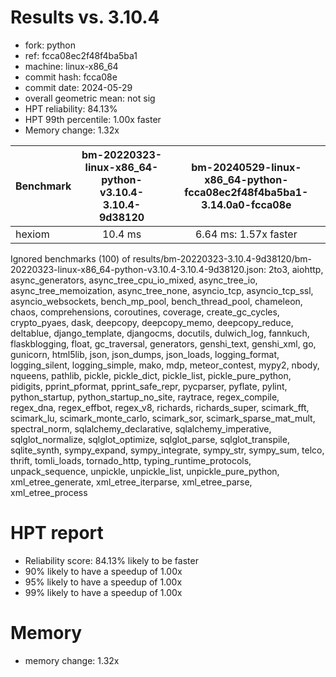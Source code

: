 # Results vs. 3.10.4

- fork: python
- ref: fcca08ec2f48f4ba5ba1
- machine: linux-x86_64
- commit hash: fcca08e
- commit date: 2024-05-29
- overall geometric mean: not sig
- HPT reliability: 84.13%
- HPT 99th percentile: 1.00x faster
- Memory change: 1.32x

| Benchmark | bm-20220323-linux-x86_64-python-v3.10.4-3.10.4-9d38120 | bm-20240529-linux-x86_64-python-fcca08ec2f48f4ba5ba1-3.14.0a0-fcca08e |
|-----------|:------------------------------------------------------:|:---------------------------------------------------------------------:|
| hexiom    | 10.4 ms                                                | 6.64 ms: 1.57x faster                                                 |
Ignored benchmarks (100) of results/bm-20220323-3.10.4-9d38120/bm-20220323-linux-x86_64-python-v3.10.4-3.10.4-9d38120.json: 2to3, aiohttp, async_generators, async_tree_cpu_io_mixed, async_tree_io, async_tree_memoization, async_tree_none, asyncio_tcp, asyncio_tcp_ssl, asyncio_websockets, bench_mp_pool, bench_thread_pool, chameleon, chaos, comprehensions, coroutines, coverage, create_gc_cycles, crypto_pyaes, dask, deepcopy, deepcopy_memo, deepcopy_reduce, deltablue, django_template, djangocms, docutils, dulwich_log, fannkuch, flaskblogging, float, gc_traversal, generators, genshi_text, genshi_xml, go, gunicorn, html5lib, json, json_dumps, json_loads, logging_format, logging_silent, logging_simple, mako, mdp, meteor_contest, mypy2, nbody, nqueens, pathlib, pickle, pickle_dict, pickle_list, pickle_pure_python, pidigits, pprint_pformat, pprint_safe_repr, pycparser, pyflate, pylint, python_startup, python_startup_no_site, raytrace, regex_compile, regex_dna, regex_effbot, regex_v8, richards, richards_super, scimark_fft, scimark_lu, scimark_monte_carlo, scimark_sor, scimark_sparse_mat_mult, spectral_norm, sqlalchemy_declarative, sqlalchemy_imperative, sqlglot_normalize, sqlglot_optimize, sqlglot_parse, sqlglot_transpile, sqlite_synth, sympy_expand, sympy_integrate, sympy_str, sympy_sum, telco, thrift, tomli_loads, tornado_http, typing_runtime_protocols, unpack_sequence, unpickle, unpickle_list, unpickle_pure_python, xml_etree_generate, xml_etree_iterparse, xml_etree_parse, xml_etree_process

# HPT report

- Reliability score: 84.13% likely to be faster
- 90% likely to have a speedup of 1.00x
- 95% likely to have a speedup of 1.00x
- 99% likely to have a speedup of 1.00x

# Memory
- memory change: 1.32x